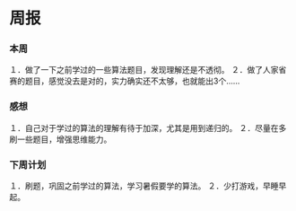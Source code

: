 # 周报

### 本周
１．做了一下之前学过的一些算法题目，发现理解还是不透彻。
２．做了人家省赛的题目，感觉没去是对的，实力确实还不太够，也就能出3个……

### 感想
１．自己对于学过的算法的理解有待于加深，尤其是用到递归的。
２．尽量在多刷一些题目，增强思维能力。

### 下周计划
１．刷题，巩固之前学过的算法，学习暑假要学的算法。
２．少打游戏，早睡早起。


